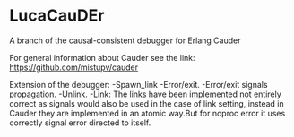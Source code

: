 # LucaCauDEr

A branch of the causal-consistent debugger for Erlang Cauder

For general information about Cauder see the link: https://github.com/mistupv/cauder

Extension of the debugger:
-Spawn_link
-Error/exit.
-Error/exit signals propagation.
-Unlink.
-Link: The links have been implemented not entirely correct as signals would also be used in the case of link setting, instead in Cauder they are implemented in an atomic way.But for noproc error it uses correctly signal error directed to itself.